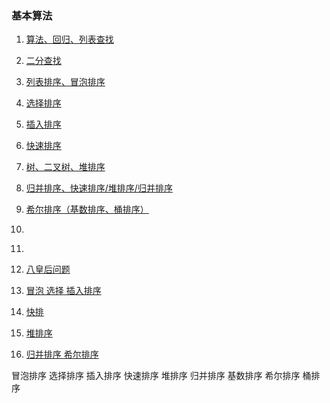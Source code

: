 ### 基本算法 ###
1. [算法、回归、列表查找](https://github.com/liuxingrichu/python_lesson_notes/blob/master/algorithm/day001.md)
2. [二分查找](https://github.com/liuxingrichu/python_lesson_notes/blob/master/algorithm/day002.md)
3. [列表排序、冒泡排序](https://github.com/liuxingrichu/python_lesson_notes/blob/master/algorithm/day003.md)
4. [选择排序](https://github.com/liuxingrichu/python_lesson_notes/blob/master/algorithm/day004.md)
5. [插入排序](https://github.com/liuxingrichu/python_lesson_notes/blob/master/algorithm/day005.md)
6. [快速排序](https://github.com/liuxingrichu/python_lesson_notes/blob/master/algorithm/day006.md)
7. [树、二叉树、堆排序](https://github.com/liuxingrichu/python_lesson_notes/blob/master/algorithm/day007.md)
8. [归并排序、快速排序/堆排序/归并排序](https://github.com/liuxingrichu/python_lesson_notes/blob/master/algorithm/day008.md)
9. [希尔排序（基数排序、桶排序）](https://github.com/liuxingrichu/python_lesson_notes/blob/master/algorithm/day009.md)
10. []()
11. []()





4. [八皇后问题](https://github.com/liuxingrichu/python_lesson_notes/blob/master/algorithm/day00n.md)
2. [冒泡 选择 插入排序]()
3. [快排]()
4. [堆排序]()
5. [归并排序 希尔排序]()


冒泡排序
选择排序
插入排序
快速排序
堆排序
归并排序
基数排序
希尔排序
桶排序



